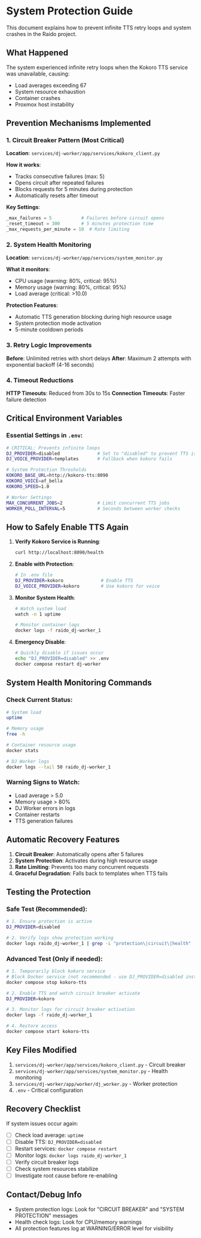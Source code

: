 # System Protection Guide

This document explains how to prevent infinite TTS retry loops and system crashes in the Raido project.

## What Happened

The system experienced infinite retry loops when the Kokoro TTS service was unavailable, causing:
- Load averages exceeding 67
- System resource exhaustion
- Container crashes
- Proxmox host instability

## Prevention Mechanisms Implemented

### 1. **Circuit Breaker Pattern** (Most Critical)

**Location**: `services/dj-worker/app/services/kokoro_client.py`

**How it works**:
- Tracks consecutive failures (max: 5)
- Opens circuit after repeated failures
- Blocks requests for 5 minutes during protection
- Automatically resets after timeout

**Key Settings**:
```python
_max_failures = 5           # Failures before circuit opens
_reset_timeout = 300        # 5 minutes protection time
_max_requests_per_minute = 10  # Rate limiting
```

### 2. **System Health Monitoring**

**Location**: `services/dj-worker/app/services/system_monitor.py`

**What it monitors**:
- CPU usage (warning: 80%, critical: 95%)
- Memory usage (warning: 80%, critical: 95%)  
- Load average (critical: >10.0)

**Protection Features**:
- Automatic TTS generation blocking during high resource usage
- System protection mode activation
- 5-minute cooldown periods

### 3. **Retry Logic Improvements**

**Before**: Unlimited retries with short delays
**After**: Maximum 2 attempts with exponential backoff (4-16 seconds)

### 4. **Timeout Reductions**

**HTTP Timeouts**: Reduced from 30s to 15s
**Connection Timeouts**: Faster failure detection

## Critical Environment Variables

### Essential Settings in `.env`:

```bash
# CRITICAL: Prevents infinite loops
DJ_PROVIDER=disabled              # Set to "disabled" to prevent TTS issues
DJ_VOICE_PROVIDER=templates       # Fallback when kokoro fails

# System Protection Thresholds
KOKORO_BASE_URL=http://kokoro-tts:8090
KOKORO_VOICE=af_bella
KOKORO_SPEED=1.0

# Worker Settings
MAX_CONCURRENT_JOBS=2             # Limit concurrent TTS jobs
WORKER_POLL_INTERVAL=5            # Seconds between worker checks
```

## How to Safely Enable TTS Again

1. **Verify Kokoro Service is Running**:
   ```bash
   curl http://localhost:8090/health
   ```

2. **Enable with Protection**:
   ```bash
   # In .env file
   DJ_PROVIDER=kokoro              # Enable TTS
   DJ_VOICE_PROVIDER=kokoro        # Use kokoro for voice
   ```

3. **Monitor System Health**:
   ```bash
   # Watch system load
   watch -n 1 uptime
   
   # Monitor container logs
   docker logs -f raido_dj-worker_1
   ```

4. **Emergency Disable**:
   ```bash
   # Quickly disable if issues occur
   echo "DJ_PROVIDER=disabled" >> .env
   docker compose restart dj-worker
   ```

## System Health Monitoring Commands

### Check Current Status:
```bash
# System load
uptime

# Memory usage
free -h

# Container resource usage
docker stats

# DJ Worker logs
docker logs --tail 50 raido_dj-worker_1
```

### Warning Signs to Watch:
- Load average > 5.0
- Memory usage > 80%
- DJ Worker errors in logs
- Container restarts
- TTS generation failures

## Automatic Recovery Features

1. **Circuit Breaker**: Automatically opens after 5 failures
2. **System Protection**: Activates during high resource usage
3. **Rate Limiting**: Prevents too many concurrent requests
4. **Graceful Degradation**: Falls back to templates when TTS fails

## Testing the Protection

### Safe Test (Recommended):
```bash
# 1. Ensure protection is active
DJ_PROVIDER=disabled

# 2. Verify logs show protection working
docker logs raido_dj-worker_1 | grep -i "protection\|circuit\|health"
```

### Advanced Test (Only if needed):
```bash
# 1. Temporarily block kokoro service
# Block Docker service (not recommended - use DJ_PROVIDER=disabled instead)
docker compose stop kokoro-tts

# 2. Enable TTS and watch circuit breaker activate
DJ_PROVIDER=kokoro

# 3. Monitor logs for circuit breaker activation
docker logs -f raido_dj-worker_1

# 4. Restore access
docker compose start kokoro-tts
```

## Key Files Modified

1. `services/dj-worker/app/services/kokoro_client.py` - Circuit breaker
2. `services/dj-worker/app/services/system_monitor.py` - Health monitoring  
3. `services/dj-worker/app/worker/dj_worker.py` - Worker protection
4. `.env` - Critical configuration

## Recovery Checklist

If system issues occur again:

- [ ] Check load average: `uptime`
- [ ] Disable TTS: `DJ_PROVIDER=disabled`
- [ ] Restart services: `docker compose restart`
- [ ] Monitor logs: `docker logs raido_dj-worker_1`
- [ ] Verify circuit breaker logs
- [ ] Check system resources stabilize
- [ ] Investigate root cause before re-enabling

## Contact/Debug Info

- System protection logs: Look for "CIRCUIT BREAKER" and "SYSTEM PROTECTION" messages
- Health check logs: Look for CPU/memory warnings
- All protection features log at WARNING/ERROR level for visibility
